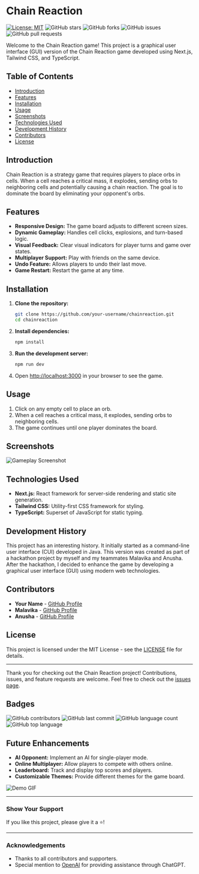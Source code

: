 # Chain Reaction

[![License: MIT](https://img.shields.io/badge/License-MIT-yellow.svg)](https://opensource.org/licenses/MIT)
![GitHub stars](https://img.shields.io/github/stars/your-username/chainreaction)
![GitHub forks](https://img.shields.io/github/forks/your-username/chainreaction)
![GitHub issues](https://img.shields.io/github/issues/your-username/chainreaction)
![GitHub pull requests](https://img.shields.io/github/issues-pr/your-username/chainreaction)

Welcome to the Chain Reaction game! This project is a graphical user interface (GUI) version of the Chain Reaction game developed using Next.js, Tailwind CSS, and TypeScript.

## Table of Contents
- [Introduction](#introduction)
- [Features](#features)
- [Installation](#installation)
- [Usage](#usage)
- [Screenshots](#screenshots)
- [Technologies Used](#technologies-used)
- [Development History](#development-history)
- [Contributors](#contributors)
- [License](#license)

## Introduction

Chain Reaction is a strategy game that requires players to place orbs in cells. When a cell reaches a critical mass, it explodes, sending orbs to neighboring cells and potentially causing a chain reaction. The goal is to dominate the board by eliminating your opponent's orbs.

## Features
- **Responsive Design:** The game board adjusts to different screen sizes.
- **Dynamic Gameplay:** Handles cell clicks, explosions, and turn-based logic.
- **Visual Feedback:** Clear visual indicators for player turns and game over states.
- **Multiplayer Support:** Play with friends on the same device.
- **Undo Feature:** Allows players to undo their last move.
- **Game Restart:** Restart the game at any time.

## Installation

1. **Clone the repository:**
    ```bash
    git clone https://github.com/your-username/chainreaction.git
    cd chainreaction
    ```

2. **Install dependencies:**
    ```bash
    npm install
    ```

3. **Run the development server:**
    ```bash
    npm run dev
    ```

4. Open [http://localhost:3000](http://localhost:3000) in your browser to see the game.

## Usage

1. Click on any empty cell to place an orb.
2. When a cell reaches a critical mass, it explodes, sending orbs to neighboring cells.
3. The game continues until one player dominates the board.

## Screenshots

![Gameplay Screenshot](https://link-to-your-screenshot.png)

## Technologies Used

- **Next.js:** React framework for server-side rendering and static site generation.
- **Tailwind CSS:** Utility-first CSS framework for styling.
- **TypeScript:** Superset of JavaScript for static typing.

## Development History

This project has an interesting history. It initially started as a command-line user interface (CUI) developed in Java. This version was created as part of a hackathon project by myself and my teammates Malavika and Anusha. After the hackathon, I decided to enhance the game by developing a graphical user interface (GUI) using modern web technologies.

## Contributors

- **Your Name** - [GitHub Profile](https://github.com/your-username)
- **Malavika** - [GitHub Profile](https://github.com/malavika-github-username)
- **Anusha** - [GitHub Profile](https://github.com/anusha-github-username)

## License

This project is licensed under the MIT License - see the [LICENSE](LICENSE) file for details.

---

Thank you for checking out the Chain Reaction project! Contributions, issues, and feature requests are welcome. Feel free to check out the [issues page](https://github.com/your-username/chainreaction/issues).

## Badges

![GitHub contributors](https://img.shields.io/github/contributors/your-username/chainreaction)
![GitHub last commit](https://img.shields.io/github/last-commit/your-username/chainreaction)
![GitHub language count](https://img.shields.io/github/languages/count/your-username/chainreaction)
![GitHub top language](https://img.shields.io/github/languages/top/your-username/chainreaction)

## Future Enhancements

- **AI Opponent:** Implement an AI for single-player mode.
- **Online Multiplayer:** Allow players to compete with others online.
- **Leaderboard:** Track and display top scores and players.
- **Customizable Themes:** Provide different themes for the game board.

![Demo GIF](https://link-to-your-demo-gif.gif)

---

### Show Your Support

If you like this project, please give it a ⭐️!

---

### Acknowledgements

- Thanks to all contributors and supporters.
- Special mention to [OpenAI](https://openai.com) for providing assistance through ChatGPT.

